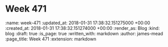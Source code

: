 Week 471
========

<!-- add content here -->

:name: week-471
:updated_at: 2018-01-31 17:38:32.151275000 +00:00
:created_at: 2018-01-31 17:38:32.151274000 +00:00
:render_as: Blog
:kind: blog
:draft: true
:is_page: true
:written_with: markdown
:author: james-mead
:page_title: Week 471
:extension: markdown
